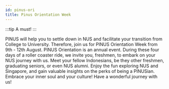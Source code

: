 ```yaml
---
id: pinus-ori
title: Pinus Orientation Week
---
```

:::tip
A must!
:::


PINUS will help you to settle down in NUS and facilitate your transition from College to University. Therefore, join us for PINUS Orientation Week from 9th - 12th August.
PINUS Orientation is an annual event. During these four days of a roller coaster ride, we invite you, freshmen, to embark on your NUS journey with us. Meet your fellow Indonesians, be they other freshmen, graduating seniors, or even NUS alumni. Enjoy the fun exploring NUS and Singapore, and gain valuable insights on the perks of being a PINUSian. Embrace your inner soul and your culture!
Have a wonderful journey with us!
<!--stackedit_data:
eyJoaXN0b3J5IjpbMjAxMDg2NTkzNCw5Mjg3NzA3NjgsLTI5NT
g1OTIwNF19
-->